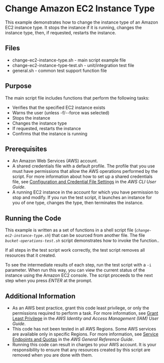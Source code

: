 <!--
Copyright Amazon.com, Inc. or its affiliates. All Rights Reserved.
This file is licensed under the Apache License, Version 2.0 (the "License").

You may not use this file except in compliance with the License. A copy of
the License is located at http://aws.amazon.com/apache2.0/.

This file is distributed on an "AS IS" BASIS, WITHOUT WARRANTIES OR
CONDITIONS OF ANY KIND, either express or implied. See the License for the
specific language governing permissions and limitations under the License.
-->

# Change Amazon EC2 Instance Type

This example demonstrates how to change the instance type of an Amazon EC2
instance type. It stops the instance if it is running, changes the instance
type, then, if requested, restarts the instance.

## Files
  * change-ec2-instance-type.sh - main script example file
  * change-ec2-instance-type-test.sh - unit/integration test file
  * general.sh - common test support function file

## Purpose
The main script file includes functions that perform the following tasks:

 * Verifies that the specified EC2 instance exists
 * Warns the user (unless -f/--force was selected)
 * Stops the instance
 * Changes the instance type
 * If requested, restarts the instance
 * Confirms that the instance is running

## Prerequisites

 * An Amazon Web Services (AWS) account.
 * A shared credentials file with a default profile. The profile that you use must have permissions that allow the AWS operations performed by the script. For more information about how to set up a shared credentials file, see [Configuration and Credential File Settings](https://docs.aws.amazon.com/cli/latest/userguide/cli-configure-files.html) in the _AWS CLI User Guide_.
 * A running EC2 instance in the account for which you have permission to stop and modify. If you run the test script, it launches an instance for you of one type, changes the type, then terminates the instance. 

## Running the Code

This example is written as a set of functions in a shell script file (*`change-ec2-instance-type.sh`*) that can be sourced from another file. The file *`bucket-operations-test.sh`* script demonstrates how to invoke the function..

If all steps in the test script work correctly, the test script removes all resources that it created.

To see the intermediate results of each step, run the test script with a `-i` parameter. When run this way, you can view the current status of the instance using the Amazon EC2 console. The script  proceeds to the next step when you press *ENTER* at the prompt.

## Additional Information

 * As an AWS best practice, grant this code least privilege, or only the permissions required to perform a task. For more information, see [Grant Least Privilege](https://docs.aws.amazon.com/IAM/latest/UserGuide/best-practices.html#grant-least-privilege) in the _AWS Identity and Access Management (IAM) User Guide_.
 * This code has not been tested in all AWS Regions. Some AWS services are available only in specific Regions. For more information, see [Service Endpoints and Quotas](https://docs.aws.amazon.com/general/latest/gr/aws-service-information.html) in the _AWS General Reference Guide_.
 * Running this code can result in charges to your AWS account. It is your responsibility to ensure that any resources created by this script are removed when you are done with them.
